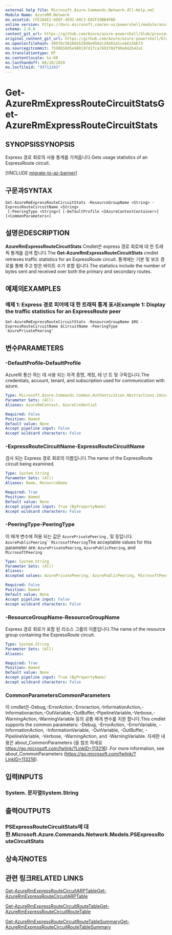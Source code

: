 ```yaml
---
external help file: Microsoft.Azure.Commands.Network.dll-Help.xml
Module Name: AzureRM.Network
ms.assetid: CFE184E2-6DEF-4E92-A9C3-E82F29BB4FB8
online version: https://docs.microsoft.com/en-us/powershell/module/azurerm.network/get-azurermexpressroutecircuitstats
schema: 2.0.0
content_git_url: https://github.com/Azure/azure-powershell/blob/preview/src/ResourceManager/Network/Commands.Network/help/Get-AzureRmExpressRouteCircuitStats.md
original_content_git_url: https://github.com/Azure/azure-powershell/blob/preview/src/ResourceManager/Network/Commands.Network/help/Get-AzureRmExpressRouteCircuitStats.md
ms.openlocfilehash: d9978c50186b520d8e956dc20581d1ceb615b673
ms.sourcegitcommit: f599b50d5e980197d1fca769378df90a842b42a1
ms.translationtype: MT
ms.contentlocale: ko-KR
ms.lasthandoff: 08/20/2020
ms.locfileid: "93711343"
---
```

# <span data-ttu-id="c57ad-101">Get-AzureRmExpressRouteCircuitStats</span><span class="sxs-lookup"><span data-stu-id="c57ad-101">Get-AzureRmExpressRouteCircuitStats</span></span>

## <span data-ttu-id="c57ad-102">SYNOPSIS</span><span class="sxs-lookup"><span data-stu-id="c57ad-102">SYNOPSIS</span></span>
<span data-ttu-id="c57ad-103">Express 경로 회로의 사용 통계를 가져옵니다.</span><span class="sxs-lookup"><span data-stu-id="c57ad-103">Gets usage statistics of an ExpressRoute circuit.</span></span>

[!INCLUDE [migrate-to-az-banner](../../includes/migrate-to-az-banner.md)]

## <span data-ttu-id="c57ad-104">구문과</span><span class="sxs-lookup"><span data-stu-id="c57ad-104">SYNTAX</span></span>

```
Get-AzureRmExpressRouteCircuitStats -ResourceGroupName <String> -ExpressRouteCircuitName <String>
 [-PeeringType <String>] [-DefaultProfile <IAzureContextContainer>] [<CommonParameters>]
```

## <span data-ttu-id="c57ad-105">설명은</span><span class="sxs-lookup"><span data-stu-id="c57ad-105">DESCRIPTION</span></span>
<span data-ttu-id="c57ad-106">**AzureRmExpressRouteCircuitStats** Cmdlet은 express 경로 회로에 대 한 트래픽 통계를 검색 합니다.</span><span class="sxs-lookup"><span data-stu-id="c57ad-106">The **Get-AzureRmExpressRouteCircuitStats** cmdlet retrieves traffic statistics for an ExpressRoute circuit.</span></span> <span data-ttu-id="c57ad-107">통계에는 기본 및 보조 경로를 통해 주고 받은 바이트 수가 포함 됩니다.</span><span class="sxs-lookup"><span data-stu-id="c57ad-107">The statistics include the number of bytes sent and received over both the primary and secondary routes.</span></span>

## <span data-ttu-id="c57ad-108">예제의</span><span class="sxs-lookup"><span data-stu-id="c57ad-108">EXAMPLES</span></span>

### <span data-ttu-id="c57ad-109">예제 1: Express 경로 피어에 대 한 트래픽 통계 표시</span><span class="sxs-lookup"><span data-stu-id="c57ad-109">Example 1: Display the traffic statistics for an ExpressRoute peer</span></span>
```
Get-AzureRmExpressRouteCircuitStats -ResourceGroupName $RG -ExpressRouteCircuitName $CircuitName -PeeringType 'AzurePrivatePeering'
```

## <span data-ttu-id="c57ad-110">변수</span><span class="sxs-lookup"><span data-stu-id="c57ad-110">PARAMETERS</span></span>

### <span data-ttu-id="c57ad-111">-DefaultProfile</span><span class="sxs-lookup"><span data-stu-id="c57ad-111">-DefaultProfile</span></span>
<span data-ttu-id="c57ad-112">Azure와 통신 하는 데 사용 되는 자격 증명, 계정, 테 넌 트 및 구독입니다.</span><span class="sxs-lookup"><span data-stu-id="c57ad-112">The credentials, account, tenant, and subscription used for communication with azure.</span></span>

```yaml
Type: Microsoft.Azure.Commands.Common.Authentication.Abstractions.IAzureContextContainer
Parameter Sets: (All)
Aliases: AzureRmContext, AzureCredential

Required: False
Position: Named
Default value: None
Accept pipeline input: False
Accept wildcard characters: False
```

### <span data-ttu-id="c57ad-113">-ExpressRouteCircuitName</span><span class="sxs-lookup"><span data-stu-id="c57ad-113">-ExpressRouteCircuitName</span></span>
<span data-ttu-id="c57ad-114">검사 되는 Express 경로 회로의 이름입니다.</span><span class="sxs-lookup"><span data-stu-id="c57ad-114">The name of the ExpressRoute circuit being examined.</span></span>

```yaml
Type: System.String
Parameter Sets: (All)
Aliases: Name, ResourceName

Required: True
Position: Named
Default value: None
Accept pipeline input: True (ByPropertyName)
Accept wildcard characters: False
```

### <span data-ttu-id="c57ad-115">-PeeringType</span><span class="sxs-lookup"><span data-stu-id="c57ad-115">-PeeringType</span></span>
<span data-ttu-id="c57ad-116">이 매개 변수에 허용 되는 값은 `AzurePrivatePeering` , 및 등입니다. `AzurePublicPeering``MicrosoftPeering`</span><span class="sxs-lookup"><span data-stu-id="c57ad-116">The acceptable values for this parameter are: `AzurePrivatePeering`, `AzurePublicPeering`, and `MicrosoftPeering`</span></span>

```yaml
Type: System.String
Parameter Sets: (All)
Aliases:
Accepted values: AzurePrivatePeering, AzurePublicPeering, MicrosoftPeering

Required: False
Position: Named
Default value: None
Accept pipeline input: False
Accept wildcard characters: False
```

### <span data-ttu-id="c57ad-117">-ResourceGroupName</span><span class="sxs-lookup"><span data-stu-id="c57ad-117">-ResourceGroupName</span></span>
<span data-ttu-id="c57ad-118">Express 경로 회로가 포함 된 리소스 그룹의 이름입니다.</span><span class="sxs-lookup"><span data-stu-id="c57ad-118">The name of the resource group containing the ExpressRoute circuit.</span></span>

```yaml
Type: System.String
Parameter Sets: (All)
Aliases:

Required: True
Position: Named
Default value: None
Accept pipeline input: True (ByPropertyName)
Accept wildcard characters: False
```

### <span data-ttu-id="c57ad-119">CommonParameters</span><span class="sxs-lookup"><span data-stu-id="c57ad-119">CommonParameters</span></span>
<span data-ttu-id="c57ad-120">이 cmdlet은-Debug,-ErrorAction,-Erroraction,-InformationAction,-Informationaction,-OutVariable,-OutBuffer,-PipelineVariable,-Verbose,-WarningAction,-WarningVariable 등의 공통 매개 변수를 지원 합니다.</span><span class="sxs-lookup"><span data-stu-id="c57ad-120">This cmdlet supports the common parameters: -Debug, -ErrorAction, -ErrorVariable, -InformationAction, -InformationVariable, -OutVariable, -OutBuffer, -PipelineVariable, -Verbose, -WarningAction, and -WarningVariable.</span></span> <span data-ttu-id="c57ad-121">자세한 내용은 about_CommonParameters (을 참조 하세요 https://go.microsoft.com/fwlink/?LinkID=113216) .</span><span class="sxs-lookup"><span data-stu-id="c57ad-121">For more information, see about_CommonParameters (https://go.microsoft.com/fwlink/?LinkID=113216).</span></span>

## <span data-ttu-id="c57ad-122">입력</span><span class="sxs-lookup"><span data-stu-id="c57ad-122">INPUTS</span></span>

### <span data-ttu-id="c57ad-123">System. 문자열</span><span class="sxs-lookup"><span data-stu-id="c57ad-123">System.String</span></span>

## <span data-ttu-id="c57ad-124">출력</span><span class="sxs-lookup"><span data-stu-id="c57ad-124">OUTPUTS</span></span>

### <span data-ttu-id="c57ad-125">PSExpressRouteCircuitStats에 대 한.</span><span class="sxs-lookup"><span data-stu-id="c57ad-125">Microsoft.Azure.Commands.Network.Models.PSExpressRouteCircuitStats</span></span>

## <span data-ttu-id="c57ad-126">상속자</span><span class="sxs-lookup"><span data-stu-id="c57ad-126">NOTES</span></span>

## <span data-ttu-id="c57ad-127">관련 링크</span><span class="sxs-lookup"><span data-stu-id="c57ad-127">RELATED LINKS</span></span>

[<span data-ttu-id="c57ad-128">Get-AzureRmExpressRouteCircuitARPTable</span><span class="sxs-lookup"><span data-stu-id="c57ad-128">Get-AzureRmExpressRouteCircuitARPTable</span></span>](Get-AzureRmExpressRouteCircuitARPTable.md)

[<span data-ttu-id="c57ad-129">Get-AzureRmExpressRouteCircuitRouteTable</span><span class="sxs-lookup"><span data-stu-id="c57ad-129">Get-AzureRmExpressRouteCircuitRouteTable</span></span>](Get-AzureRmExpressRouteCircuitRouteTable.md)

[<span data-ttu-id="c57ad-130">Get-AzureRmExpressRouteCircuitRouteTableSummary</span><span class="sxs-lookup"><span data-stu-id="c57ad-130">Get-AzureRmExpressRouteCircuitRouteTableSummary</span></span>](Get-AzureRmExpressRouteCircuitRouteTableSummary.md)
